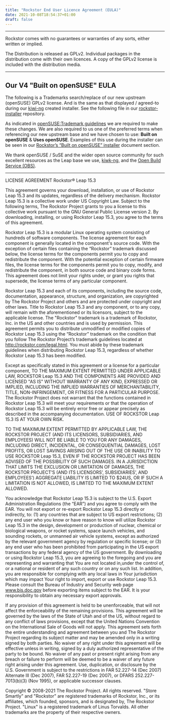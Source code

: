 ```yaml
---
title: "Rockstor End User Licence Agreement (EULA)"
date: 2021-10-08T18:54:37+01:00
draft: false
---
```


---
Rockstor comes with no guarantees or warranties of any sorts, either written or implied.

The Distribution is released as GPLv2.
Individual packages in the distribution come with their own licences.
A copy of the GPLv2 license is included with the distribution media.

---
## Our V4 "Built on openSUSE" EULA
The following is a Trademarks search/replace of our new upstream (openSUSE) GPLv2 license.
And is the same as that displayed / agreed-to during our [kiwi-ng](https://github.com/OSInside/kiwi) created installer.
See the following file in our [rockstor-installer](https://github.com/rockstor/rockstor-installer/blob/master/config.sh) repository.

As indicated in [openSUSE:Trademark guidelines](https://en.opensuse.org/openSUSE:Trademark_guidelines) we are required to make these changes.
We are also required to us one of the preferred terms when referencing our new upstream base and we have chosen to use: **Built on openSUSE** & **Uses openSUSE**.
Examples of this use during the installer can be seen in our [Rockstor’s “Built on openSUSE” installer](https://rockstor.com/docs/installation/installer-howto.html) document section.

We thank openSUSE / SuSE and the wider open source community for such excellent resources as the Leap base we use, [kiwk-ng](https://github.com/OSInside/kiwi), and the [Open Build Service (OBS)](https://build.opensuse.org/).

---

LICENSE AGREEMENT
Rockstor® Leap 15.3

This agreement governs your download, installation, or use
of Rockstor Leap 15.3 and its updates, regardless of the delivery
mechanism. Rockstor Leap 15.3 is a collective work under US Copyright
Law. Subject to the following terms, The Rockstor Project grants to
you a license to this collective work pursuant to the GNU General
Public License version 2. By downloading, installing, or using
Rockstor Leap 15.3, you agree to the terms of this agreement.

Rockstor Leap 15.3 is a modular Linux operating system consisting of
hundreds of software components. The license agreement for each
component is generally located in the component's source code. With
the exception of certain files containing the “Rockstor”
trademark discussed below, the license terms for the components
permit you to copy and redistribute the component. With the
potential exception of certain firmware files, the license terms
for the components permit you to copy, modify, and redistribute the
component, in both source code and binary code forms. This agreement
does not limit your rights under, or grant you rights that supersede,
the license terms of any particular component.

Rockstor Leap 15.3 and each of its components, including the source
code, documentation, appearance, structure, and organization, are
copyrighted by The Rockstor Project and others and are protected under
copyright and other laws. Title to Rockstor Leap 15.3 and any
component, or to any copy, will remain with the aforementioned or its
licensors, subject to the applicable license. The "Rockstor" trademark
is a trademark of Rockstor, Inc. in the US and other countries and is
used by permission. This agreement permits you to distribute
unmodified or modified copies of Rockstor Leap 15.3 using the
“Rockstor” trademark on the condition that you follow The Rockstor
Project’s trademark guidelines located at
http://rockstor.com/legal.html. You must abide by these trademark
guidelines when distributing Rockstor Leap 15.3, regardless of whether
Rockstor Leap 15.3 has been modified.

Except as specifically stated in this agreement or a license for
a particular component, TO THE MAXIMUM EXTENT PERMITTED UNDER
APPLICABLE LAW, ROCKSTOR Leap 15.3 AND THE COMPONENTS ARE PROVIDED
AND LICENSED "AS IS" WITHOUT WARRANTY OF ANY KIND, EXPRESSED OR
IMPLIED, INCLUDING THE IMPLIED WARRANTIES OF MERCHANTABILITY, TITLE,
NON-INFRINGEMENT, OR FITNESS FOR A PARTICULAR PURPOSE. The Rockstor
Project does not warrant that the functions contained in Rockstor
Leap 15.3 will meet your requirements or that the operation of Rockstor
Leap 15.3 will be entirely error free or appear precisely as described
in the accompanying documentation. USE OF ROCKSTOR Leap 15.3 IS AT YOUR
OWN RISK.

TO THE MAXIMUM EXTENT PERMITTED BY APPLICABLE LAW, THE ROCKSTOR
PROJECT (AND ITS LICENSORS, SUBSIDIARIES, AND EMPLOYEES) WILL NOT
BE LIABLE TO YOU FOR ANY DAMAGES, INCLUDING DIRECT, INCIDENTAL,
OR CONSEQUENTIAL DAMAGES, LOST PROFITS, OR LOST SAVINGS ARISING OUT
OF THE USE OR INABILITY TO USE ROCKSTOR Leap 15.3, EVEN IF THE ROCKSTOR
PROJECT HAS BEEN ADVISED OF THE POSSIBILITY OF SUCH DAMAGES.  IN A
JURISDICTION THAT LIMITS THE EXCLUSION OR LIMITATION OF DAMAGES,
THE ROCKSTOR PROJECT’S (AND ITS LICENSORS’, SUBSIDIARIES’, AND
EMPLOYEES’) AGGREGATE LIABILITY IS LIMITED TO $24US, OR IF SUCH A
LIMITATION IS NOT ALLOWED, IS LIMITED TO THE MAXIMUM EXTENT ALLOWED.

You acknowledge that Rockstor Leap 15.3 is subject to the U.S. Export
Administration Regulations (the “EAR”) and you agree to comply with the
EAR.  You will not export or re-export Rockstor Leap 15.3 directly or
indirectly, to: (1) any countries that are subject to US export
restrictions; (2) any end user who you know or have reason to know will
utilize Rockstor Leap 15.3 in the design, development or production of
nuclear, chemical or biological weapons, or rocket systems, space launch
vehicles, and sounding rockets, or unmanned air vehicle systems, except
as authorized by the relevant government agency by regulation or specific
license; or (3) any end user who has been prohibited from participating in
the US export transactions by any federal agency of the US government. By
downloading or using Rockstor Leap 15.3, you are agreeing to the foregoing
and you are representing and warranting that You are not located in,under
the control of, or a national or resident of any such country or on any
such list. In addition, you are responsible for complying with any local laws
in Your jurisdiction which may impact Your right to import, export or use
Rockstor Leap 15.3.  Please consult the Bureau of Industry and Security web
page www.bis.doc.gov before exporting items subject to the EAR. It is your
responsibility to obtain any necessary export approvals.

If any provision of this agreement is held to be unenforceable, that
will not affect the enforceability of the remaining provisions. This
agreement will be governed by the laws of the State of Utah and
of the US, without regard to any conflict of laws provisions,
except that the United Nations Convention on the International
Sale of Goods will not apply. This agreement sets forth the entire
understanding and agreement between you and The Rockstor Project
regarding its subject matter and may be amended only in a writing
signed by both parties. No waiver of any right under this agreement
will be effective unless in writing, signed by a duly authorized
representative of the party to be bound. No waiver of any past or
present right arising from any breach or failure to perform will
be deemed to be a waiver of any future right arising under this
agreement. Use, duplication, or disclosure by the U.S. Government
is subject to the restrictions in FAR 52.227-14 (Dec 2007)
Alternate III (Dec 2007), FAR  52.227-19 (Dec 2007), or DFARS
252.227-7013(b)(3) (Nov 1995), or applicable successor clauses.

Copyright © 2008-2021 The Rockstor Project. All rights
reserved. "Store Smartly" and "Rockstor" are registered trademarks of Rockstor, Inc.,
or its affiliates, which founded, sponsors, and is designated by, The Rockstor
Project. "Linux" is a registered trademark of Linus Torvalds. All
other trademarks are the property of their respective owners.